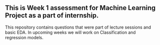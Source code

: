 ## This is Week 1 assessment for Machine Learning Project as a part of internship.

This repository contains questions that were part of lecture sessions and basic EDA.
In upcoming weeks we will work on Classification and regression models.
